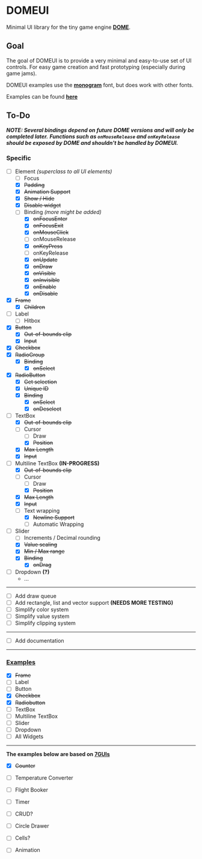 # DOMEUI
Minimal UI library for the tiny game engine **[DOME](https://github.com/domeengine/dome)**.

## Goal
The goal of DOMEUI is to provide a very minimal and easy-to-use set of UI controls.
For easy game creation and fast prototyping (especially during game jams).

DOMEUI examples use the **[monogram](https://datagoblin.itch.io/monogram)** font, but does work with other fonts.

Examples can be found **[here](./examples)**

## To-Do

***NOTE: Several bindings depend on future DOME versions and will only be completed later.***
***Functions such as `onMouseRelease` and `onKeyRelease` should be exposed by DOME and shouldn't be handled by DOMEUI.***

### Specific
- [ ] Element _(superclass to all UI elements)_
  - [ ] Focus
  - [x] ~~Padding~~
  - [x] ~~Animation Support~~
  - [x] ~~Show / Hide~~
  - [x] ~~Disable widget~~
  - [ ] Binding _(more might be added)_
    - [x] ~~onFocusEnter~~
    - [x] ~~onFocusExit~~
    - [x] ~~onMouseClick~~
    - [ ] onMouseRelease
    - [x] ~~onKeyPress~~
    - [ ] onKeyRelease
    - [x] ~~onUpdate~~
    - [x] ~~onDraw~~
    - [x] ~~onVisible~~
    - [x] ~~onInvisible~~
    - [x] ~~onEnable~~
    - [x] ~~onDisable~~
- [x] ~~Frame~~
  - [x] ~~Children~~
- [ ] Label
  - [ ] Hitbox
- [x] ~~Button~~
  - [x] ~~Out-of-bounds clip~~
  - [x] ~~Input~~
- [x] ~~Checkbox~~
- [x] ~~RadioGroup~~
  - [x] ~~Binding~~
    - [x] ~~onSelect~~
- [x] ~~RadioButton~~
  - [x] ~~Get selection~~
  - [X] ~~Unique ID~~
  - [x] ~~Binding~~
    - [x] ~~onSelect~~
    - [x] ~~onDeselect~~
- [ ] TextBox
  - [x] ~~Out-of-bounds clip~~
  - [ ] Cursor
    - [ ] Draw
    - [x] ~~Position~~
  - [x] ~~Max Length~~
  - [x] ~~Input~~
- [ ] Multiline TextBox **(IN-PROGRESS)**
  - [x] ~~Out-of-bounds clip~~
  - [ ] Cursor
    - [ ] Draw
    - [x] ~~Position~~
  - [x] ~~Max Length~~
  - [x] ~~Input~~
  - [ ] Text wrapping
    - [x] ~~Newline Support~~
    - [ ] Automatic Wrapping
- [ ] Slider
  - [ ] Increments / Decimal rounding
  - [x] ~~Value scaling~~
  - [x] ~~Min / Max range~~
  - [x] ~~Binding~~
    - [x] ~~onDrag~~
- [ ] Dropdown **(?)**
  - ...

---

- [ ] Add draw queue
- [ ] Add rectangle, list and vector support **(NEEDS MORE TESTING)**
- [ ] Simplify color system
- [ ] Simplify value system
- [ ] Simplify clipping system

---

- [ ] Add documentation

---

### [Examples](./examples)
- [x] ~~Frame~~
- [ ] Label
- [ ] Button
- [x] ~~Checkbox~~
- [x] ~~Radiobutton~~
- [ ] TextBox
- [ ] Multiline TextBox
- [ ] Slider
- [ ] Dropdown
- [ ] All Widgets

---
__The examples below are based on [7GUIs](https://eugenkiss.github.io/7guis/tasks/)__

- [x] ~~Counter~~
- [ ] Temperature Converter
- [ ] Flight Booker
- [ ] Timer
- [ ] CRUD?
- [ ] Circle Drawer
- [ ] Cells?
- [ ] Animation

